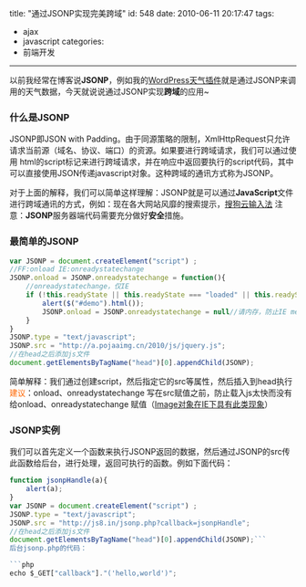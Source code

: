 title: "通过JSONP实现完美跨域"
id: 548
date: 2010-06-11 20:17:47
tags:
- ajax
- javascript
categories:
- 前端开发
---
以前我经常在博客说**JSONP**，例如我的[WordPress天气插件](http://js8.in/wordpress-weather "WordPress天气预报插件")就是通过JSONP来调用的天气数据，今天就说说通过JSONP实现**跨域**的应用~

### 什么是JSONP

JSONP即JSON with Padding。由于同源策略的限制，XmlHttpRequest只允许请求当前源（域名、协议、端口）的资源。如果要进行跨域请求，我们可以通过使用 html的script标记来进行跨域请求，并在响应中返回要执行的script代码，其中可以直接使用JSON传递javascript对象。这种跨域的通讯方式称为JSONP。

对于上面的解释，我们可以简单这样理解：JSONP就是可以通过**JavaScript**文件进行跨域通讯的方式，例如：现在各大网站风靡的搜索提示，[搜狗云输入法](http://js8.in/314.html "搜狗云输入法解析")
注意：**JSONP**服务器端代码需要充分做好**安全**措施。
<!--more-->

### 最简单的JSONP


```javascript
var JSONP = document.createElement("script") ;
//FF:onload IE:onreadystatechange
JSONP.onload = JSONP.onreadystatechange = function(){
	//onreadystatechange，仅IE
	if (!this.readyState || this.readyState === "loaded" || this.readyState === "complete") {
		alert($("#demo").html());
		JSONP.onload = JSONP.onreadystatechange = null//请内存，防止IE memory leaks
	}
}
JSONP.type = "text/javascript";
JSONP.src = "http://a.pojaaimg.cn/2010/js/jquery.js";
//在head之后添加js文件
document.getElementsByTagName("head")[0].appendChild(JSONP);
```
简单解释：我们通过创建script，然后指定它的src等属性，然后插入到head执行
<span style="color: #ff6600;"> 建议</span>：onload、onreadystatechange 写在src赋值之前，防止载入js太快而没有给onload、onreadystatechange 赋值（[Image对象在IE下具有此类现象](http://js8.in/501.html "IE中image onload失效")）

### JSONP实例

我们可以首先定义一个函数来执行JSONP返回的数据，然后通过JSONP的src传此函数给后台，进行处理，返回可执行的函数。例如下面代码：

```javascript
function jsonpHandle(a){
    alert(a);
}
var JSONP = document.createElement("script") ;
JSONP.type = "text/javascript";
JSONP.src = "http://js8.in/jsonp.php?callback=jsonpHandle";
//在head之后添加js文件
document.getElementsByTagName("head")[0].appendChild(JSONP);```
后台jsonp.php的代码：

```php
echo $_GET["callback"]."('hello,world')";
```
